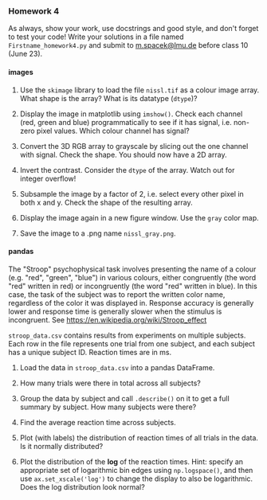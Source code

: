 ### Homework 4

As always, show your work, use docstrings and good style, and don't forget to test your code! Write your solutions in a file named `Firstname_homework4.py` and submit to m.spacek@lmu.de before class 10 (June 23).

#### images

1. Use the `skimage` library to load the file `nissl.tif` as a colour image array. What shape is the array? What is its datatype (`dtype`)?

2. Display the image in matplotlib using `imshow()`. Check each channel (red, green and blue) programmatically to see if it has signal, i.e. non-zero pixel values. Which colour channel has signal?

3. Convert the 3D RGB array to grayscale by slicing out the one channel with signal. Check the shape. You should now have a 2D array.

4. Invert the contrast. Consider the `dtype` of the array. Watch out for integer overflow!

5. Subsample the image by a factor of 2, i.e. select every other pixel in both x and y. Check the shape of the resulting array.

6. Display the image again in a new figure window. Use the `gray` color map.

7. Save the image to a .png name `nissl_gray.png`.

#### pandas

The "Stroop" psychophysical task involves presenting the name of a colour (e.g. "red", "green", "blue") in various colours, either congruently (the word "red" written in red) or incongruently (the word "red" written in blue). In this case, the task of the subject was to report the written color name, regardless of the color it was displayed in. Response accuracy is generally lower and response time is generally slower when the stimulus is incongruent. See https://en.wikipedia.org/wiki/Stroop_effect

`stroop_data.csv` contains results from experiments on multiple subjects. Each row in the file represents one trial from one subject, and each subject has a unique subject ID. Reaction times are in ms.

1. Load the data in `stroop_data.csv` into a pandas DataFrame.

2. How many trials were there in total across all subjects?

3. Group the data by subject and call `.describe()` on it to get a full summary by subject. How many subjects were there?

4. Find the average reaction time across subjects.

5. Plot (with labels) the distribution of reaction times of all trials in the data. Is it normally distributed?

6. Plot the distribution of the **log** of the reaction times. Hint: specify an appropriate set of logarithmic bin edges using `np.logspace()`, and then use `ax.set_xscale('log')` to change the display to also be logarithmic. Does the log distribution look normal?
